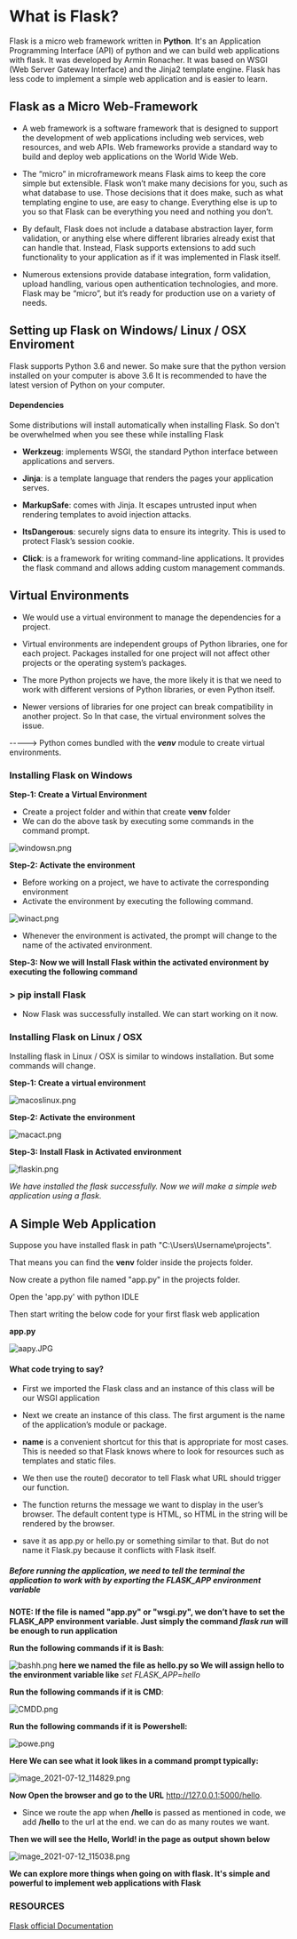 # What is Flask?


Flask is a micro web framework written in **Python**. It's an Application Programming Interface (API) of python and we can build web applications with flask. It was developed by Armin Ronacher. It was based on WSGI (Web Server Gateway Interface) and the Jinja2 template engine. Flask has less code to implement a simple web application and is easier to learn.

## Flask as a Micro Web-Framework

* A web framework is a software framework that is designed to support the development of web applications including web services, web resources, and web APIs. Web frameworks provide a standard way to build and deploy web applications on the World Wide Web.



* The “micro” in microframework means Flask aims to keep the core simple but extensible. Flask won’t make many decisions for you, such as what database to use. Those decisions that it does make, such as what templating engine to use, are easy to change. Everything else is up to you so that Flask can be everything you need and nothing you don’t.


* By default, Flask does not include a database abstraction layer, form validation, or anything else where different libraries already exist that can handle that. Instead, Flask supports extensions to add such functionality to your application as if it was implemented in Flask itself. 


* Numerous extensions provide database integration, form validation, upload handling, various open authentication technologies, and more. Flask may be “micro”, but it’s ready for production use on a variety of needs.

## Setting up Flask on Windows/ Linux / OSX Enviroment

Flask supports Python 3.6 and newer. So make sure that the python version installed on your computer is above 3.6
It is recommended to have the latest version of Python on your computer.

#### Dependencies

Some distributions will install automatically when installing Flask. So don't be overwhelmed when you see these while installing Flask

* **Werkzeug**: implements WSGI, the standard Python interface between applications and servers.


* **Jinja**: is a template language that renders the pages your application serves.


* **MarkupSafe**: comes with Jinja. It escapes untrusted input when rendering templates to avoid injection attacks.


* **ItsDangerous**: securely signs data to ensure its integrity. This is used to protect Flask’s session cookie.


* **Click**: is a framework for writing command-line applications. It provides the flask command and allows adding custom management commands.

## Virtual Environments

* We would use a virtual environment to manage the dependencies for a project.


* Virtual environments are independent groups of Python libraries, one for each project. Packages installed for one project will not affect other projects or the operating system’s packages.


* The more Python projects we have, the more likely it is that we need to work with different versions of Python libraries, or even Python itself. 


* Newer versions of libraries for one project can break compatibility in another project. So In that case, the virtual environment solves the issue.


-----> Python comes bundled with the **_venv_** module to create virtual environments.

### Installing Flask on Windows

**Step-1: Create a Virtual Environment**

* Create a project folder and within that create **venv** folder
* We can do the above task by executing some commands in the command prompt.

![windowsn.png](mdimages/windowsn.png)

**Step-2: Activate the environment**

* Before working on a project, we have to activate the corresponding environment
* Activate the environment by executing the following command.

![winact.png](mdimages/winact.png)

* Whenever the environment is activated, the prompt will change to the name of the activated environment.

**Step-3: Now we will Install Flask within the activated environment by executing the following command**

 ### > pip install Flask

* Now Flask was successfully installed. We can start working on it now.

### Installing Flask on Linux / OSX

Installing flask in Linux / OSX is similar to windows installation. But some commands will change.

**Step-1: Create a virtual environment**

![macoslinux.png](mdimages/macoslinux.png)

**Step-2: Activate the environment**

![macact.png](mdimages/macact.png)

**Step-3: Install Flask in Activated environment**

![flaskin.png](mdimages/flaskin.png)

*We have installed the flask successfully. Now we will make a simple web application using a flask.*

## A Simple Web Application

Suppose you have installed flask in path "C:\Users\Username\projects". 

That means you can find the **venv** folder inside the projects folder.

Now create a python file named "app.py" in the projects folder.

Open the 'app.py' with python IDLE

Then start writing the below code for your first flask web application

**app.py**

![aapy.JPG](mdimages/aapy.JPG)

#### What code trying to say?

* First we imported the Flask class and an instance of this class will be our WSGI application


* Next we create an instance of this class. The first argument is the name of the application’s module or package.


* __name__ is a convenient shortcut for this that is appropriate for most cases. This is needed so that Flask knows where to look for resources such as templates and static files.


* We then use the route() decorator to tell Flask what URL should trigger our function.


* The function returns the message we want to display in the user’s browser. The default content type is HTML, so HTML in the string will be rendered by the browser.


* save it as app.py or hello.py or something similar to that. But do not name it Flask.py because it conflicts with Flask itself.

##### Before running the application, we need to tell the terminal the application to work with by exporting the FLASK_APP environment variable

**NOTE: If the file is named "app.py" or "wsgi.py", we don’t have to set the FLASK_APP environment variable. Just simply the command *flask run* will be enough to run application**

**Run the following commands if it is Bash**:

![bashh.png](mdimages/bashh.png)
**here we named the file as hello.py so We will assign hello to the environment variable like** *set FLASK_APP=hello*

**Run the following commands if it is CMD**:

![CMDD.png](mdimages/CMDD.png)

**Run the following commands if it is Powershell:**

![powe.png](mdimages/powe.png)

**Here We can see what it look likes in a command prompt typically:**

![image_2021-07-12_114829.png](mdimages/cmd1.JPG)

**Now Open the browser and go to the URL** http://127.0.0.1:5000/hello. 
* Since we route the app when **/hello** is passed as mentioned in code, we add **/hello** to the url at the end. we can do as many routes we want.

**Then we will see the Hello, World! in the page as output shown below**

![image_2021-07-12_115038.png](mdimages/browsr.JPG)

**We can explore more things when going on with flask. It's simple and powerful to implement web applications with Flask**

### RESOURCES

[Flask official Documentation](https://flask.palletsprojects.com/en/2.0.x/)


```python

```
